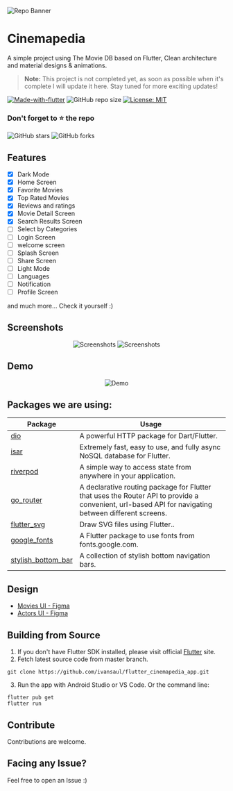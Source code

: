 ![Repo Banner](https://i.imgur.com/cHkkmpg.png)

# Cinemapedia

A simple project using The Movie DB based on Flutter, Clean architecture and material designs & animations.

> **Note:** This project is not completed yet, as soon as possible when it's complete I will update it here. Stay tuned for more exciting updates!

[![Made-with-flutter](https://img.shields.io/badge/Made%20with-Flutter-orange)](https://flutter.dev/) 
![GitHub repo size](https://img.shields.io/github/repo-size/ivansaul/flutter_cinemapedia_app)
[![License: MIT](https://img.shields.io/badge/License-MIT-yellow.svg)](https://opensource.org/licenses/MIT)

### Don't forget to ⭐ the repo
![GitHub stars](https://img.shields.io/github/stars/ivansaul/flutter_cinemapedia_app?style=social)
![GitHub forks](https://img.shields.io/github/forks/ivansaul/flutter_cinemapedia_app?style=social) 

## Features

- [x] Dark Mode
- [x] Home Screen
- [x] Favorite Movies
- [x] Top Rated Movies
- [x] Reviews and ratings
- [x] Movie Detail Screen
- [x] Search Results Screen
- [ ] Select by Categories
- [ ] Login Screen
- [ ] welcome screen
- [ ] Splash Screen
- [ ] Share Screen
- [ ] Light Mode
- [ ] Languages
- [ ] Notification
- [ ] Profile Screen

and much more...
Check it yourself :)

## Screenshots

<p align="center">
  <img src="https://i.imgur.com/HPArEvf.png" alt="Screenshots">
  <img src="https://i.imgur.com/IO1UrQX.png" alt="Screenshots">
</p>

## Demo
<p align="center">
  <img src="" alt="Demo">
</p>

## Packages we are using:

Package | Usage
------------ | -------------
[dio](https://pub.dev/packages/dio) | A powerful HTTP package for Dart/Flutter.
[isar](https://pub.dev/packages/isar) | Extremely fast, easy to use, and fully async NoSQL database for Flutter.
[riverpod](https://pub.dev/packages/riverpod) | A simple way to access state from anywhere in your application.
[go_router](https://pub.dev/packages/go_router) | A declarative routing package for Flutter that uses the Router API to provide a convenient, url-based API for navigating between different screens.
[flutter_svg](https://pub.dev/packages/flutter_svg) | Draw SVG files using Flutter..
[google_fonts](https://pub.dev/packages/google_fonts) | A Flutter package to use fonts from fonts.google.com.
[stylish_bottom_bar](https://pub.dev/packages/stylish_bottom_bar) | A collection of stylish bottom navigation bars.


## Design
- [Movies UI - Figma](https://www.figma.com/community/file/1088719884686291024)
- [Actors UI - Figma](https://www.figma.com/community/file/1158921876927860533)

## Building from Source

1. If you don't have Flutter SDK installed, please visit official [Flutter](https://flutter.dev/) site.
2. Fetch latest source code from master branch.

```
git clone https://github.com/ivansaul/flutter_cinemapedia_app.git
```

3. Run the app with Android Studio or VS Code. Or the command line:

```
flutter pub get
flutter run
```

## Contribute

Contributions are welcome.

## Facing any Issue?

Feel free to open an Issue :)
